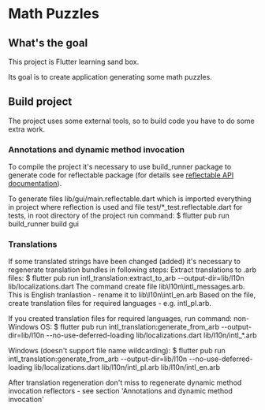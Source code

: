 # Math Puzzles

## What's the goal

This project is Flutter learning sand box.

Its goal is to create application generating some math puzzles.

## Build project
The project uses some external tools, so to build code you have to do some extra work.

### Annotations and dynamic method invocation
To compile the project it's necessary to use build_runner package to generate code for reflectable
package (for details see [reflectable API documentation](https://pub.dev/documentation/reflectable/latest/)).

To generate files lib/gui/main.reflectable.dart which is imported everything in
project where reflection is used and file test/*_test.reflectable.dart for tests,
in root directory of the project run command:
$ flutter pub run build_runner build gui

### Translations
If some translated strings have been changed (added) it's necessary to regenerate translation
bundles in following steps:
Extract translations to .arb files:
$ flutter pub run intl_translation:extract_to_arb --output-dir=lib/l10n lib/localizations.dart
The command create file lib\l10n\intl_messages.arb. This is English tranlastion - rename it to lib\l10n\intl_en.arb
Based on the file, create translation files for required languages - e.g. intl_pl.arb.

If you created translation files for required languages, run command:
non-Windows OS:
$ flutter pub run intl_translation:generate_from_arb --output-dir=lib/l10n --no-use-deferred-loading lib/localizations.dart lib/l10n/intl_*.arb

Windows (doesn't support file name wildcarding):
$ flutter pub run intl_translation:generate_from_arb --output-dir=lib/l10n --no-use-deferred-loading lib/localizations.dart lib/l10n/intl_pl.arb lib/l10n/intl_en.arb

After translation regeneration don't miss to regenerate dynamic method invocation reflectors - see section 'Annotations and dynamic method invocation'


